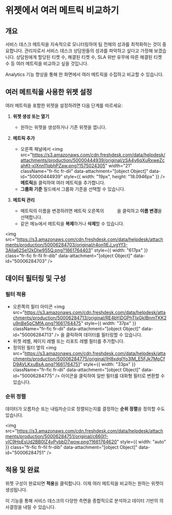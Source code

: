 # 위젯에서 여러 메트릭 비교하기

## 개요

서비스 데스크 메트릭을 지속적으로 모니터링하여 팀 전체의 성과를 최적화하는 것이 중요합니다. 관리자로서 서비스 데스크 상담원들의 성과를 파악하고 싶다고 가정해 보겠습니다. 상담원에게 할당된 티켓 수, 해결된 티켓 수, SLA 위반 유무에 따른 해결된 티켓 수 등 여러 메트릭을 비교하고 싶을 것입니다.

Analytics 기능 향상을 통해 한 화면에서 여러 메트릭을 수집하고 비교할 수 있습니다.

## 여러 메트릭을 사용한 위젯 설정

여러 메트릭을 포함한 위젯을 설정하려면 다음 단계를 따르세요:

1. **위젯 생성 또는 열기**
   - 원하는 위젯을 생성하거나 기존 위젯을 엽니다.

2. **메트릭 추가**
   - 오른쪽 패널에서 <img src="https://s3.amazonaws.com/cdn.freshdesk.com/data/helpdesk/attachments/production/50000444939/original/zSA4y6qXuRxweZcahKt-xIXnn11qbhPZaw.png?1575024305" width="21" className="fr-fic fr-dii" data-attachment="[object Object]" data-id="50000444939" style={{ width: "19px", height: "18.0946px" }}  /> **메트릭**을 클릭하여 여러 메트릭을 추가합니다.
   - **그룹화 기준** 필드에서 그룹화 기준을 선택할 수 있습니다.

3. **메트릭 관리**
   - 메트릭의 이름을 변경하려면 메트릭 오른쪽의 <img src="https://s3.amazonaws.com/cdn.freshdesk.com/data/helpdesk/attachments/production/50000444940/original/hLmPwlDfxM2I0eg5HRBWK96I2VxPwh7wBA.png?1575024305" width="33" height="13" className="fr-fic fr-dii" data-attachment="[object Object]" data-id="50000444940" /> 을 클릭하고 **이름 변경**을 선택합니다.
   - 같은 메뉴에서 메트릭을 **복제**하거나 **삭제**할 수 있습니다.

<img src="https://s3.amazonaws.com/cdn.freshdesk.com/data/helpdesk/attachments/production/50006284703/original/r4on1lEJ_vgYf3-3AIla62Se12kDIw955Q.png?1661764403" style={{ width: "617px" }} class="fr-fic fr-fil fr-dib" data-attachment="[object Object]" data-id="50006284703" />

## 데이터 필터링 및 구성

### 필터 적용
- 오른쪽의 필터 아이콘 <img src="https://s3.amazonaws.com/cdn.freshdesk.com/data/helpdesk/attachments/production/50006284713/original/RE4bYiDGPhTIxGkIBnmTKK2u9nBe5pCMfA.png?1661764475" style={{ width: "37px" }} className="fr-fic fr-dii" data-attachment="[object Object]" data-id="50006284713" /> 을 클릭하여 데이터를 필터링할 수 있습니다.
- 위젯 레벨, 페이지 레벨 또는 리포트 레벨 필터를 추가합니다.
- 정의된 필터 옆의 <img src="https://s3.amazonaws.com/cdn.freshdesk.com/data/helpdesk/attachments/production/50006284775/original/IH8xdgIYo3lM_E5FJk7MpCfD9AVLKxuBsA.png?1661764751" style={{ width: "33px" }} className="fr-fic fr-dii" data-attachment="[object Object]" data-id="50006284775" /> 아이콘을 클릭하여 일반 필터를 대화형 필터로 변환할 수 있습니다.

### 순위 정렬
데이터가 오름차순 또는 내림차순으로 정렬되는지를 결정하는 **순위 정렬**을 정의할 수도 있습니다.

<img src="https://s3.amazonaws.com/cdn.freshdesk.com/data/helpdesk/attachments/production/50006284751/original/c660l1-vIC9HpEsUd2BB0IZ4yPvbbD7wow.png?1661764620" style={{ width: "auto" }} class="fr-fic fr-fil fr-dib" data-attachment="[object Object]" data-id="50006284751" />

## 적용 및 완료

위젯 구성이 완료되면 **적용**을 클릭합니다. 이제 여러 메트릭을 비교하는 원하는 위젯이 생성됩니다.

이 기능을 통해 서비스 데스크의 다양한 측면을 종합적으로 분석하고 데이터 기반의 의사결정을 내릴 수 있습니다.
